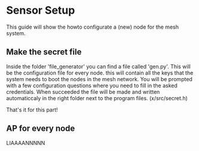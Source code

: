 # Sensor Setup

This guide will show the howto configurate a (new) node for the mesh system.

## Make the secret file
Inside the folder 'file_generator' you can find a file called 'gen.py'. This will be the configuration file for every node. this will contain all the keys that the system needs to boot the nodes in the mesh network.
You will be prompted with a few configuration questions where you need to fill in the asked credentials.
When succeeded the file will be made and written automaticcaly in the right folder next to the program files. (x/src/secret.h)

That's it for this part!

## AP for every node

LIAAAANNNNN